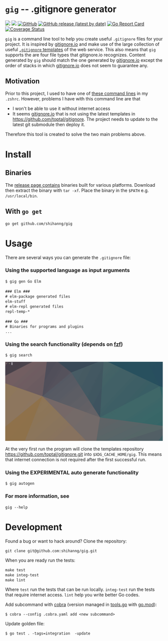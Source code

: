 # `gig` -- .gitignore generator

[![](https://github.com/shihanng/gig/workflows/main/badge.svg?branch=develop)](https://github.com/shihanng/gig/actions?query=workflow%3Amain)
[![](https://github.com/shihanng/gig/workflows/release/badge.svg?branch=develop)](https://github.com/shihanng/gig/actions?query=workflow%3Arelease)
[![GitHub](https://img.shields.io/github/license/shihanng/gig)](https://github.com/shihanng/gig/blob/develop/LICENSE)
[![GitHub release (latest by date)](https://img.shields.io/github/v/release/shihanng/gig)](https://github.com/shihanng/gig/releases)
[![Go Report Card](https://goreportcard.com/badge/github.com/shihanng/gig)](https://goreportcard.com/report/github.com/shihanng/gig)
[![Coverage Status](https://coveralls.io/repos/github/shihanng/gig/badge.svg?branch=develop)](https://coveralls.io/github/shihanng/gig?branch=develop)

`gig` is a command line tool to help you create useful `.gitignore` files for your project.
It is inspired by [gitignore.io](https://www.gitignore.io/) and make use of
the large collection of useful [`.gitignore` templates](https://github.com/toptal/gitignore) of the web service.
This also means that `gig` supports the are four file types that gitignore.io recognizes.
Content generated by `gig` should match the one generated by [gitignore.io](https://www.gitignore.io/) except the
order of stacks in which [gitignore.io](https://www.gitignore.io/) does not seem to guarantee any.

## Motivation

Prior to this project, I used to have one of [these command lines](https://docs.gitignore.io/install/command-line) in my `.zshrc`.
However, problems I have with this command line are that
- I won't be able to use it without internet access
- It seems [gitignore.io](https://www.gitignore.io/) that is not using the latest templates in https://github.com/toptal/gitignore. The project needs to update to the latest git submodule then deploy it.

Therefore this tool is created to solve the two main problems above.

# Install

## Binaries

The [release page contains](https://github.com/shihanng/gig/releases) binaries built
for various platforms. Download then extract the binary with `tar -xf`.
Place the binary in the `$PATH` e.g. `/usr/local/bin`.

## With `go get`

```
go get github.com/shihanng/gig
```

# Usage

There are several ways you can generate the `.gitignore` file:

### Using the supported language as input arguments

```
$ gig gen Go Elm

### Elm ###
# elm-package generated files
elm-stuff
# elm-repl generated files
repl-temp-*

### Go ###
# Binaries for programs and plugins
...
```

### Using the search functionality (depends on [fzf](https://github.com/junegunn/fzf))

```
$ gig search
```

![gig search demo](./.github/images/search.gif)

At the very first run the program will clone the templates repository <https://github.com/toptal/gitignore.git>
into `$XDG_CACHE_HOME/gig`.
This means that internet connection is not required after the first successful run.

### Using the EXPERIMENTAL auto generate functionality

```
$ gig autogen
```

### For more information, see

```
gig --help
```

# Development

Found a bug or want to hack around? Clone the repository:

```
git clone git@github.com:shihanng/gig.git
```

When you are ready run the tests:

```
make test
make integ-test
make lint
```

Where `test` run the tests that can be run locally.
`integ-test` run the tests that require internet access.
`lint` help you write better Go codes.

Add subcommand with [cobra](https://github.com/spf13/cobra)
(version managed in [tools.go](./tools.go) with [go.mod](./go.mod)):

```
$ cobra --config .cobra.yaml add <new subcommand>
```

Update golden file:

```
$ go test . -tags=integration  -update
```
